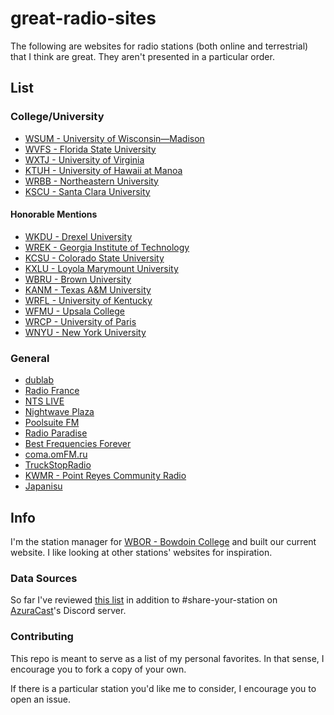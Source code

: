 # great-radio-sites

The following are websites for radio stations (both online and terrestrial) that I think are great. They aren't presented in a particular order.

## List

### College/University

* [WSUM - University of Wisconsin—Madison](https://wsum.org/)
* [WVFS - Florida State University](https://wvfs.fsu.edu/)
* [WXTJ - University of Virginia](https://www.wxtj.fm/)
* [KTUH - University of Hawaii at Manoa](https://ktuh.org/)
* [WRBB - Northeastern University](https://wrbbradio.org/)
* [KSCU - Santa Clara University](https://kscu.org/)

#### Honorable Mentions

* [WKDU - Drexel University](https://wkdu.org/)
* [WREK - Georgia Institute of Technology](https://www.wrek.org/)
* [KCSU - Colorado State University](https://kcsufm.com/)
* [KXLU - Loyola Marymount University](https://kxlu.com/)
* [WBRU - Brown University](https://www.wbru.com/)
* [KANM - Texas A&M University](https://kanm.tamu.edu/)
* [WRFL - University of Kentucky](https://wrfl.fm/)
* [WFMU - Upsala College](https://wfmu.org/)
* [WRCP - University of Paris](https://www.radiocampusparis.org/)
* [WNYU - New York University](https://wnyu.org/)

### General

* [dublab](https://www.dublab.com/about)
* [Radio France](https://www.radiofrance.fr/)
* [NTS LIVE](https://www.nts.live/)
* [Nightwave Plaza](https://plaza.one/)
* [Poolsuite FM](https://poolsuite.net/)
* [Radio Paradise](https://radioparadise.com/home)
* [Best Frequencies Forever](https://bff.fm/)
* [coma.omFM.ru](https://coma.omfm.ru)
* [TruckStopRadio](https://truckstopradio.co.uk/)
* [KWMR - Point Reyes Community Radio](https://kwmr.org/)
* [Japanisu](https://www.japanisu.com/)

## Info

I'm the station manager for [WBOR - Bowdoin College](https://wbor.org/) and built our current website. I like looking at other stations' websites for inspiration.

### Data Sources

So far I've reviewed [this list](https://github.com/xehl/campus-fm/blob/e560046ecf665344a92d2260a9bdab5f20e5711f/src/stations.js) in addition to #share-your-station on [AzuraCast](https://www.azuracast.com/)'s Discord server.

### Contributing

This repo is meant to serve as a list of my personal favorites. In that sense, I encourage you to fork a copy of your own.

If there is a particular station you'd like me to consider, I encourage you to open an issue.
